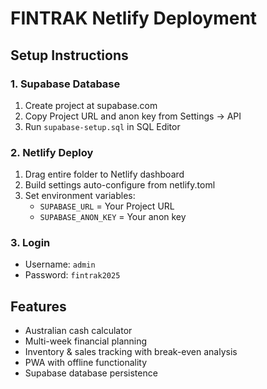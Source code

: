# FINTRAK Netlify Deployment

## Setup Instructions

### 1. Supabase Database
1. Create project at supabase.com
2. Copy Project URL and anon key from Settings → API  
3. Run `supabase-setup.sql` in SQL Editor

### 2. Netlify Deploy
1. Drag entire folder to Netlify dashboard
2. Build settings auto-configure from netlify.toml
3. Set environment variables:
   - `SUPABASE_URL` = Your Project URL
   - `SUPABASE_ANON_KEY` = Your anon key

### 3. Login
- Username: `admin`
- Password: `fintrak2025`

## Features
- Australian cash calculator
- Multi-week financial planning
- Inventory & sales tracking with break-even analysis
- PWA with offline functionality
- Supabase database persistence